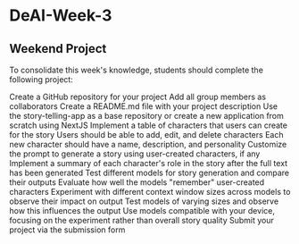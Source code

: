 # DeAI-Week-3
## Weekend Project
To consolidate this week's knowledge, students should complete the following project:

Create a GitHub repository for your project
Add all group members as collaborators
Create a README.md file with your project description
Use the story-telling-app as a base repository or create a new application from scratch using NextJS
Implement a table of characters that users can create for the story
Users should be able to add, edit, and delete characters
Each new character should have a name, description, and personality
Customize the prompt to generate a story using user-created characters, if any
Implement a summary of each character's role in the story after the full text has been generated
Test different models for story generation and compare their outputs
Evaluate how well the models "remember" user-created characters
Experiment with different context window sizes across models to observe their impact on output
Test models of varying sizes and observe how this influences the output
Use models compatible with your device, focusing on the experiment rather than overall story quality
Submit your project via the submission form
